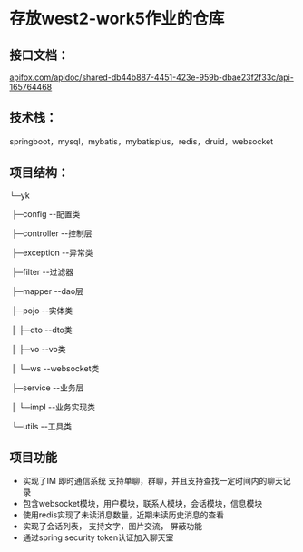 # 存放west2-work5作业的仓库

## 接口文档：

[apifox.com/apidoc/shared-db44b887-4451-423e-959b-dbae23f2f33c/api-165764468](https://apifox.com/apidoc/shared-db44b887-4451-423e-959b-dbae23f2f33c/api-165764468)

## 技术栈：

springboot，mysql，mybatis，mybatisplus，redis，druid，websocket

## 项目结构：

└─yk       

​	├─config                                   --配置类

​	├─controller     			--控制层

​	├─exception			     --异常类

​        ├─filter				      --过滤器

​        ├─mapper				--dao层

​        ├─pojo				       --实体类

​        │      ├─dto				--dto类

​	│      ├─vo				  --vo类

​        │      └─ws				  --websocket类

​       ├─service				    --业务层

​       │       └─impl				--业务实现类

​       └─utils					  --工具类

## 项目功能

- 实现了IM 即时通信系统 支持单聊，群聊，并且支持查找一定时间内的聊天记录
- 包含websocket模块，用户模块，联系人模块，会话模块，信息模块
- 使用redis实现了未读消息数量，近期未读历史消息的查看
- 实现了会话列表， 支持文字，图片交流， 屏蔽功能
- 通过spring security token认证加入聊天室

